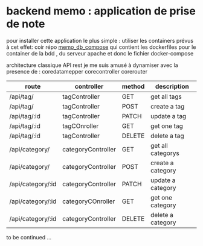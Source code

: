 # backend memo : application de prise de note 

pour installer cette application 
le plus simple : utiliser les containers prévus à cet effet: coir  répo [memo_db_compose](https://github.com/Damien-Petit-Thomas/memo_db_compose) qui contient les dockerfiles pour le container de la bdd , du serveur apache et donc le fichier docker-compose



architecture classique API rest  je me suis amusé à dynamiser avec la presence de : coredatamepper corecontroller corerouter



|route | controller | method | description |
|------|------------|--------|-------------|
|/api/tag/ | tagController | GET | get all tags |
|/api/tag/ | tagController  | POST | create a tag|
|/api/tag/:id   | tagController | PATCH | update a tag |
|/api/tag/:id | tagCOnroller  | GET | get one tag  |
|/api/tag/:id  | tagController | DELETE | delete a tag |
|/api/category/ | categoryController | GET | get all categorys |
|/api/category/ | categoryController  | POST | create a category|
|/api/category/:id   | categoryController | PATCH | update a category |
|/api/category/:id | categoryCOnroller  | GET | get one category  |
|/api/category/:id  | categoryController | DELETE | delete a category |

to be continued ...